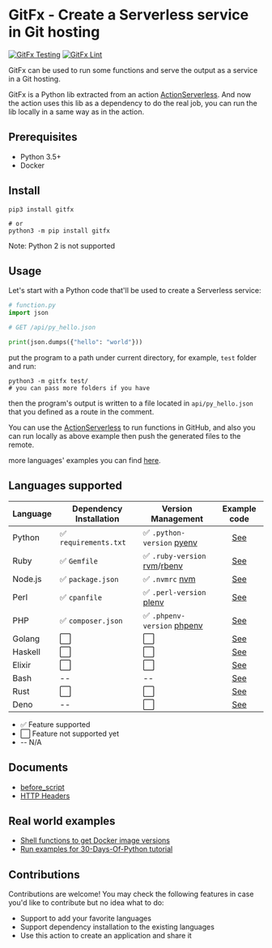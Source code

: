 # GitFx - Create a Serverless service in Git hosting

[![GitFx Testing](https://github.com/gitx-io/GitFx/workflows/Test%20run%20funcs/badge.svg)](https://github.com/gitx-io/GitFx/blob/master/.github/workflows/test_run_funcs.yml)
[![GitFx Lint](https://github.com/gitx-io/GitFx/workflows/Lint/badge.svg)](https://github.com/gitx-io/GitFx/blob/master/.github/workflows/linter.yml)

GitFx can be used to run some functions and serve the output as a service in a Git hosting.

GitFx is a Python lib extracted from an action [ActionServerless](https://github.com/gitx-io/ActionServerless). And now the action uses this lib as a dependency to do the real job, you can run the lib locally in a same way as in the action.

## Prerequisites

* Python 3.5+
* Docker

## Install

```shell
pip3 install gitfx

# or
python3 -m pip install gitfx
```

Note: Python 2 is not supported

## Usage

Let's start with a Python code that'll be used to create a Serverless service:

```python
# function.py
import json

# GET /api/py_hello.json

print(json.dumps({"hello": "world"}))
```

put the program to a path under current directory, for example, `test` folder and run:

```shell
python3 -m gitfx test/
# you can pass more folders if you have
```

then the program's output is written to a file located in `api/py_hello.json` that you defined as a route in the comment.

You can use the [ActionServerless](https://github.com/gitx-io/ActionServerless) to run functions in GitHub, and also you can run locally as above example then push the generated files to the remote.

more languages' examples you can find [here](https://github.com/gitx-io/GitFx/tree/master/test/func_examples).


## Languages supported

| Language      | Dependency Installation | Version Management    | Example code                                                                        |
| ------------- | -------------           | --------------------  | :------------:                                                                      |
| Python        | ✅ `requirements.txt`   | ✅ `.python-version` [pyenv](https://github.com/pyenv/pyenv) | [See](https://github.com/gitx-io/GitFx/blob/master/test/func_examples/function.py)  |
| Ruby          | ✅ `Gemfile`            | ✅ `.ruby-version` [rvm](https://rvm.io/)/[rbenv](https://github.com/rbenv/rbenv) | [See](https://github.com/gitx-io/GitFx/blob/master/test/func_examples/function.rb)  |
| Node.js       | ✅ `package.json`       | ✅ `.nvmrc` [nvm](https://github.com/nvm-sh/nvm) | [See](https://github.com/gitx-io/GitFx/blob/master/test/func_examples/function.js)  |
| Perl          | ✅ `cpanfile`           | ✅ `.perl-version` [plenv](https://github.com/tokuhirom/plenv) | [See](https://github.com/gitx-io/GitFx/blob/master/test/func_examples/function.pl)  |
| PHP           | ✅ `composer.json`      | ✅ `.phpenv-version` [phpenv](https://github.com/phpenv/phpenv) | [See](https://github.com/gitx-io/GitFx/blob/master/test/func_examples/function.php) |
| Golang        | ⬜️                      | ⬜️                   | [See](https://github.com/gitx-io/GitFx/blob/master/test/func_examples/function.go)  |
| Haskell       | ⬜️                      | ⬜️                   | [See](https://github.com/gitx-io/GitFx/blob/master/test/func_examples/function.hs)  |
| Elixir        | ⬜️                      | ⬜️                   | [See](https://github.com/gitx-io/GitFx/blob/master/test/func_examples/function.exs) |
| Bash          | --                      | --                   | [See](https://github.com/gitx-io/GitFx/blob/master/test/func_examples/function.sh)  |
| Rust          | ⬜️                      | ⬜️                   | [See](https://github.com/gitx-io/GitFx/blob/master/test/func_examples/function.rs)  |
| Deno          | --                      | ⬜️                   | [See](https://github.com/gitx-io/GitFx/blob/master/test/func_examples/function.ts)  |

* ✅  Feature supported
* ⬜  Feature not supported yet
* --  N/A

## Documents

* [before_script](https://github.com/gitx-io/GitFx/wiki/before_script)
* [HTTP Headers](https://github.com/gitx-io/GitFx/wiki/HTTP-Headers)

## Real world examples

* [Shell functions to get Docker image versions](https://github.com/gitx-io?q=docker-major-versions&type=public&language=shell&sort=name)
* [Run examples for 30-Days-Of-Python tutorial](https://github.com/gitx-io/30-Days-Of-Python)

## Contributions

Contributions are welcome! You may check the following features in case you'd like to contribute but no idea what to do:

* Support to add your favorite languages
* Support dependency installation to the existing languages
* Use this action to create an application and share it

